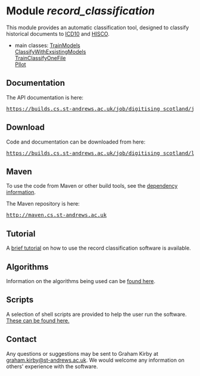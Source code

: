 # Module *record_classification*

This module provides an automatic classification tool, designed to classify historical documents to [ICD10](http://www.who.int/classifications/icd/en/) and [HISCO](http://socialhistory.org/en/projects/hisco-history-work).

* main classes:
[TrainModels](https://builds.cs.st-andrews.ac.uk/job/digitising_scotland/javadoc/uk/ac/standrews/cs/digitising_scotland/record_classification/pipeline/main/TrainModels.html)    
[ClassifyWithExsistingModels](https://builds.cs.st-andrews.ac.uk/job/digitising_scotland/javadoc/uk/ac/standrews/cs/digitising_scotland/record_classification/pipeline/main/ClassifyWithExsistingModels.html)    
[TrainClassifyOneFile](https://builds.cs.st-andrews.ac.uk/job/digitising_scotland/javadoc/uk/ac/standrews/cs/digitising_scotland/record_classification/pipeline/main/TrainClassifyOneFile.html)    
[PIlot](https://builds.cs.st-andrews.ac.uk/job/digitising_scotland/javadoc/uk/ac/standrews/cs/digitising_scotland/record_classification/pipeline/main/PIlot.html)    


## Documentation

The API documentation is here:

<div class="source">
    <pre><a href="https://builds.cs.st-andrews.ac.uk/job/digitising_scotland/javadoc/index.html?uk/ac/standrews/cs/digitising_scotland/record_classification/">https://builds.cs.st-andrews.ac.uk/job/digitising_scotland/javadoc/</a></pre>
</div>

## Download

Code and documentation can be downloaded from here:

<div class="source">
    <pre><a href="https://builds.cs.st-andrews.ac.uk/job/digitising_scotland/lastSuccessfulBuild/artifact/record_classification/target/">https://builds.cs.st-andrews.ac.uk/job/digitising_scotland/lastSuccessfulBuild/artifact/record_classification/target/</a></pre>
</div>

## Maven

To use the code from Maven or other build tools, see the [dependency information](dependency-info.html).

The Maven repository is here:
 
<div class="source">
    <pre><a href="http://maven.cs.st-andrews.ac.uk">http://maven.cs.st-andrews.ac.uk</a></pre>
</div>

## Tutorial

A <a href="tutorial.html">brief tutorial</a> on how to use the record classification software is available.

## Algorithms

Information on the algorithms being used can be [found here](algorithms-information.html).
## Scripts

A selection of shell scripts are provided to help the user run the software. <a href="scripts-information.html">These can be found here.</a> 

## Contact

Any questions or suggestions may be sent to Graham Kirby at graham.kirby@st-andrews.ac.uk. We would welcome any information on others\' experience with the software.

